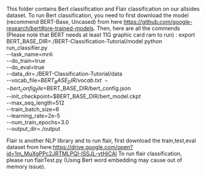 This folder contains Bert classification and Flair classification on our allsides dataset. 
To run Bert classification, you need to first download the model (recommend BERT-Base, Uncased) from here https://github.com/google-research/bert#pre-trained-models. Then, here are all the commends (Please note that BERT needs at least 11G graphic card ram to run) :
export BERT_BASE_DIR=./BERT-Classification-Tutorial/model
python run_classifier.py \
  --task_name=mnli \
  --do_train=true \
  --do_eval=true \
  --data_dir=./BERT-Classification-Tutorial/data \
  --vocab_file=$BERT_BASE_DIR/vocab.txt \
  --bert_config_file=$BERT_BASE_DIR/bert_config.json \
  --init_checkpoint=$BERT_BASE_DIR/bert_model.ckpt \
  --max_seq_length=512 \
  --train_batch_size=6 \
  --learning_rate=2e-5 \
  --num_train_epochs=3.0 \
  --output_dir=./output

Flair is another NLP library and to run flair, first download the train,test,eval dataset from here:https://drive.google.com/open?id=1m_MuXgPPc2JRTMLPQl-ISSJL-vtHjCAl
To run flair classification, please run flairTest.py (Using Bert word embedding may cause out of memory issue).

